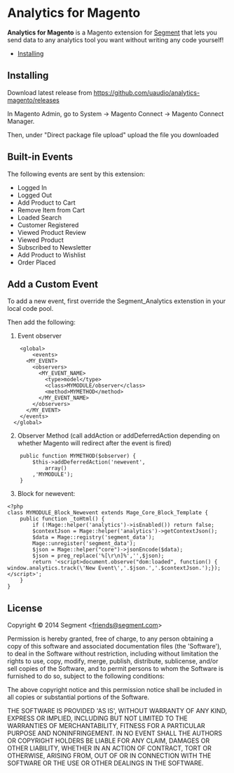 
# Analytics for Magento

**Analytics for Magento** is a Magento extension for [Segment](https://segment.com) that lets you send data to any analytics tool you want without writing any code yourself!

- [Installing](#installing)

## Installing

Download latest release from https://github.com/uaudio/analytics-magento/releases

In Magento Admin, go to System -> Magento Connect -> Magento Connect Manager.

Then, under "Direct package file upload" upload the file you downloaded

## Built-in Events

The following events are sent by this extension: 
* Logged In
* Logged Out
* Add Product to Cart
* Remove Item from Cart
* Loaded Search
* Customer Registered
* Viewed Product Review
* Viewed Product
* Subscribed to Newsletter
* Add Product to Wishlist
* Order Placed

## Add a Custom Event

To add a new event, first override the Segment_Analytics extenstion in your local code pool.

Then add the following: 

1. Event observer
```
	<global>
		<events>
      <MY_EVENT>
        <observers>
          <MY_EVENT_NAME>
            <type>model</type>
            <class>MYMODULE/observer</class>
            <method>MYMETHOD</method>
          </MY_EVENT_NAME>
        </observers>
      </MY_EVENT>
    </events>
  </global>
```

2. Observer Method 
(call addAction or addDeferredAction depending on whether Magento will redirect after the event is fired)
```
    public function MYMETHOD($observer) {
        $this->addDeferredAction('newevent',
            array()
        ,'MYMODULE');
    }
```

3. Block for newevent: 
```
<?php
class MYMODULE_Block_Newevent extends Mage_Core_Block_Template {
	public function _toHtml() {
        if (!Mage::helper('analytics')->isEnabled()) return false;
        $contextJson = Mage::helper('analytics')->getContextJson();
        $data = Mage::registry('segment_data');
        Mage::unregister('segment_data');
        $json = Mage::helper("core")->jsonEncode($data);
        $json = preg_replace('%[\r\n]%','',$json);
		return '<script>document.observe("dom:loaded", function() { window.analytics.track(\'New Event\','.$json.','.$contextJson.');});</script>';
	}
}
```


## License

Copyright &copy; 2014 Segment &lt;friends@segment.com&gt;

Permission is hereby granted, free of charge, to any person obtaining a copy of this software and associated documentation files (the 'Software'), to deal in the Software without restriction, including without limitation the rights to use, copy, modify, merge, publish, distribute, sublicense, and/or sell copies of the Software, and to permit persons to whom the Software is furnished to do so, subject to the following conditions:

The above copyright notice and this permission notice shall be included in all copies or substantial portions of the Software.

THE SOFTWARE IS PROVIDED 'AS IS', WITHOUT WARRANTY OF ANY KIND, EXPRESS OR IMPLIED, INCLUDING BUT NOT LIMITED TO THE WARRANTIES OF MERCHANTABILITY, FITNESS FOR A PARTICULAR PURPOSE AND NONINFRINGEMENT. IN NO EVENT SHALL THE AUTHORS OR COPYRIGHT HOLDERS BE LIABLE FOR ANY CLAIM, DAMAGES OR OTHER LIABILITY, WHETHER IN AN ACTION OF CONTRACT, TORT OR OTHERWISE, ARISING FROM, OUT OF OR IN CONNECTION WITH THE SOFTWARE OR THE USE OR OTHER DEALINGS IN THE SOFTWARE.

